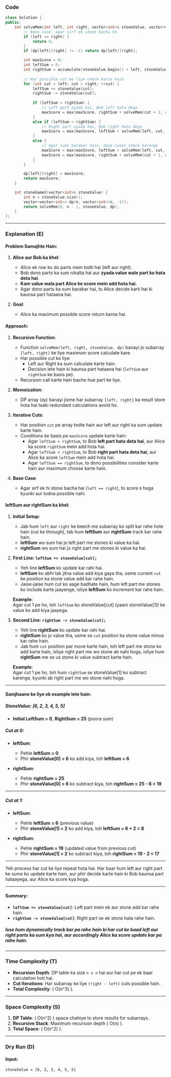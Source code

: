### Code

```cpp
class Solution {
public:
    int solveMem(int left, int right, vector<int>& stoneValue, vector<vector<int>>& dp) {
        // Base case: agar sirf ek stone bacha ho
        if (left == right) {
            return 0;
        }
        if (dp[left][right] != -1) return dp[left][right];

        int maxScore = 0;
        int leftSum = 0;
        int rightSum = accumulate(stoneValue.begin() + left, stoneValue.begin() + right + 1, 0);
        
        // Har possible cut ke liye check karte hain
        for (int cut = left; cut < right; ++cut) {
            leftSum += stoneValue[cut];
            rightSum -= stoneValue[cut];
            
            if (leftSum > rightSum) {
                // Left part zyada hai, Bob left hata dega
                maxScore = max(maxScore, rightSum + solveMem(cut + 1, right, stoneValue, dp));
            } 
            else if (leftSum < rightSum) {
                // Right part zyada hai, Bob right hata dega
                maxScore = max(maxScore, leftSum + solveMem(left, cut, stoneValue, dp));
            } 
            else {
                // Agar sums barabar hain, dono cases check karenge
                maxScore = max(maxScore, leftSum + solveMem(left, cut, stoneValue, dp));
                maxScore = max(maxScore, rightSum + solveMem(cut + 1, right, stoneValue, dp));
            }
        }

        dp[left][right] = maxScore;
        return maxScore;
    }

    int stoneGameV(vector<int>& stoneValue) {
        int n = stoneValue.size();
        vector<vector<int>> dp(n, vector<int>(n, -1));
        return solveMem(0, n - 1, stoneValue, dp);
    }
};
```

---

### Explanation (E)

#### Problem Samajhte Hain:
1. **Alice aur Bob ka khel**:
   - Alice ek row ko do parts mein todti hai (left aur right).
   - Bob dono parts ka sum nikalta hai aur **zyada value wale part ko hata deta hai**.
   - **Kam value wala part Alice ke score mein add hota hai.**
   - Agar dono parts ka sum barabar hai, to Alice decide karti hai ki kaunsa part hataana hai.

2. **Goal**:
   - Alice ka maximum possible score return karna hai.

#### Approach:
1. **Recursive Function**:
   - Function `solveMem(left, right, stoneValue, dp)` banayi jo subarray `[left, right]` ke liye maximum score calculate kare.
   - Har possible cut ke liye:
     - Left aur Right ka sum calculate karte hain.
     - Decision lete hain ki kaunsa part hataana hai (`leftSum` aur `rightSum` ke basis pe).
   - Recursion call karte hain bache hue part ke liye.

2. **Memoization**:
   - DP array (`dp`) banayi jisme har subarray `[left, right]` ka result store hota hai taaki redundant calculations avoid ho.

3. **Iterative Cuts**:
   - Har position `cut` pe array todte hain aur left aur right ka sum update karte hain.
   - Conditions ke basis pe `maxScore` update karte hain:
     - Agar `leftSum > rightSum`, to Bob **left part hata deta hai**, aur Alice ka score `rightSum` mein add hota hai.
     - Agar `leftSum < rightSum`, to Bob **right part hata deta hai**, aur Alice ka score `leftSum` mein add hota hai.
     - Agar `leftSum == rightSum`, to dono possibilities consider karte hain aur maximum choose karte hain.

4. **Base Case**:
   - Agar sirf ek hi stone bacha hai (`left == right`), to score `0` hoga kyunki aur todna possible nahi.


#### leftSum aur rightSum ka khel:

1. **Initial Setup**:
   - Jab hum `left` aur `right` ke beech me subarray ko split kar rahe hote hain (cut ke through), tab hum **leftSum** aur **rightSum** track kar rahe hain.
   - **leftSum** wo sum hai jo left part me stones ki value ka hai.
   - **rightSum** wo sum hai jo right part me stones ki value ka hai.

2. **First Line: `leftSum += stoneValue[cut];`**
   - Yeh line **leftSum** ko update kar rahi hai.
   - **leftSum** ko abhi tak jitna value add kiya gaya tha, usme current `cut` ke position ka stone value add kar rahe hain.
   - Jaise-jaise hum cut ko aage badhate hain, hum left part me stones ko include karte jaayenge, isliye **leftSum** ko increment kar rahe hain.

   **Example**:  
   Agar cut 1 pe ho, toh `leftSum` ko stoneValue[cut] (yaani stoneValue[1]) ke value ko add kiya jaayega.

3. **Second Line: `rightSum -= stoneValue[cut];`**
   - Yeh line **rightSum** ko update kar rahi hai.
   - **rightSum** ko jo value tha, usme se `cut` position ka stone value minus kar rahe hain.
   - Jab hum `cut` position par move karte hain, toh left part me stone ko add karte hain, isliye right part me wo stone ab nahi hoga, isliye hum **rightSum** me se us stone ki value subtract karte hain.

   **Example**:  
   Agar cut 1 pe ho, toh hum `rightSum` se stoneValue[1] ko subtract karenge, kyunki ab right part me wo stone nahi hoga.

---

#### Samjhaane ke liye ek example lete hain:

##### StoneValue: [6, 2, 3, 4, 5, 5]

- **Initial LeftSum = 0**, **RightSum = 25** (poora sum)

##### Cut at 0:
- **leftSum**:  
   - Pehle **leftSum = 0**
   - Phir **stoneValue[0] = 6** ko add kiya, toh **leftSum = 6**

- **rightSum**:
   - Pehle **rightSum = 25**
   - Phir **stoneValue[0] = 6** ko subtract kiya, toh **rightSum = 25 - 6 = 19**

---

##### Cut at 1:
- **leftSum**:  
   - Pehle **leftSum = 6** (previous value)
   - Phir **stoneValue[1] = 2** ko add kiya, toh **leftSum = 6 + 2 = 8**

- **rightSum**:
   - Pehle **rightSum = 19** (updated value from previous cut)
   - Phir **stoneValue[1] = 2** ko subtract kiya, toh **rightSum = 19 - 2 = 17**

---

Yeh process har cut ke liye repeat hota hai. Har baar hum left aur right part ke sums ko update karte hain, aur phir decide karte hain ki Bob kaunsa part hataayega, aur Alice ka score kya hoga.

---

#### Summary:
- **`leftSum += stoneValue[cut]`**: Left part mein ek aur stone add kar rahe hain.
- **`rightSum -= stoneValue[cut]`**: Right part se ek stone hata rahe hain.

##### Isse hum dynamically track kar pa rahe hain ki har cut ke baad left aur right parts ka sum kya hai, aur accordingly Alice ka score update kar pa rahe hain.
---

### Time Complexity (T)

- **Recursion Depth**: DP table ka size `n x n` hai aur har cut pe ek baar calculation hoti hai.
- **Cut Iterations**: Har subarray ke liye `(right - left)` cuts possible hain.
- **Total Complexity**: \( O(n^3) \).

---

### Space Complexity (S)

1. **DP Table**: \( O(n^2) \) space chahiye to store results for subarrays.
2. **Recursive Stack**: Maximum recursion depth \( O(n) \).
3. **Total Space**: \( O(n^2) \).

---

### Dry Run (D)

#### Input:
`stoneValue = [6, 2, 3, 4, 5, 5]`

